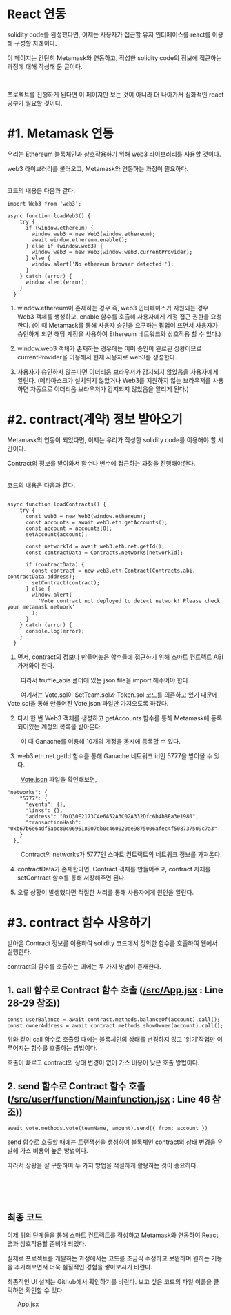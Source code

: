 # React 연동
solidity code를 완성했다면, 이제는 사용자가 접근할 유저 인터페이스를 react를 이용해 구성할 차례이다.

이 페이지는 간단히 Metamask와 연동하고, 작성한 solidity code의 정보에 접근하는 과정에 대해 작성해 둔 글이다.

<br/>

프로젝트를 진행하게 된다면 이 페이지만 보는 것이 아니라 더 나아가서 심화적인 react 공부가 필요할 것이다.

# #1.  Metamask 연동
우리는 Ethereum 블록체인과 상호작용하기 위해 web3 라이브러리를 사용할 것이다. 

web3 라이브러리를 불러오고, Metamask와 연동하는 과정이 필요하다.

<br/>
코드의 내용은 다음과 같다.

```
import Web3 from 'web3';

async function loadWeb3() {
    try {
      if (window.ethereum) {
        window.web3 = new Web3(window.ethereum);
        await window.ethereum.enable();
      } else if (window.web3) {
        window.web3 = new Web3(window.web3.currentProvider);
      } else {
        window.alert('No ethereum browser detected!');
      }
    } catch (error) {
      window.alert(error);
    }
  }
  ```
1. window.ethereum이 존재하는 경우 즉, web3 인터페이스가 지원되는 경우 Web3 객체를 생성하고, enable 함수를 호출해 사용자에게 계정 접근 권한을 요청한다.
(이 때 Metamask를 통해 사용자 승인을 요구하는 팝업이 뜨면서 사용자가 승인하게 되면 해당 계정을 사용하여 Ethereum 네트워크와 상호작용 할 수 있다.)

2. window.web3 객체가 존재하는 경우에는 이미 승인이 완료된 상황이므로 currentProvider을 이용해서 현재 사용자로 web3를 생성한다. 

3. 사용자가 승인하지 않는다면 이더리움 브라우저가 감지되지 않았음을 사용자에게 알린다.
 (메타마스크가 설치되지 않았거나 Web3를 지원하지 않는 브라우저를 사용하면 자동으로 이더리움 브라우저가 감지되지 않았음을 알리게 된다.)


# #2. contract(계약) 정보 받아오기
Metamask의 연동이 되었다면, 이제는 우리가 작성한 solidity code를 이용해야 할 시간이다.

Contract의 정보를 받아와서 함수나 변수에 접근하는 과정을 진행해야한다.

<br/>
코드의 내용은 다음과 같다.

```import Contracts from './truffle_abis/Vote.json';

async function loadContracts() {
    try {
      const web3 = new Web3(window.ethereum);
      const accounts = await web3.eth.getAccounts();
      const account = accounts[0];
      setAccount(account);

      const networkId = await web3.eth.net.getId();
      const contractData = Contracts.networks[networkId];

      if (contractData) {
        const contract = new web3.eth.Contract(Contracts.abi, contractData.address);
        setContract(contract);
      } else {
        window.alert(
          'Vote contract not deployed to detect network! Please check your metamask network'
        );
      }
    } catch (error) {
      console.log(error);
    }
  }
```
1. 먼저, contract의 정보나 만들어놓은 함수들에 접근하기 위해 스마트 컨트랙트 ABI 가져와야 한다.
   
&nbsp;&nbsp;&nbsp;&nbsp;&nbsp;&nbsp;&nbsp;&nbsp;따라서 truffle_abis 폴더에 있는 json file을 import 해주어야 한다.

&nbsp;&nbsp;&nbsp;&nbsp;&nbsp;&nbsp;&nbsp;&nbsp;여기서는 Vote.sol이 SetTeam.sol과 Token.sol 코드를 의존하고 있기 때문에 Vote.sol을 통해 만들어진 Vote.json 파일만 가져오도록 하겠다.


2. 다시 한 번 Web3 객체를 생성하고 getAccounts 함수를 통해 Metamask에 등록되어있는 계정의 목록을 받아온다.

&nbsp;&nbsp;&nbsp;&nbsp;&nbsp;&nbsp;&nbsp;&nbsp;이 때 Ganache를 이용해 10개의 계정을 동시에 등록할 수 있다.

3. web3.eth.net.getId 함수를 통해 Ganache 네트워크 id인 5777을 받아올 수 있다.
   
&nbsp;&nbsp;&nbsp;&nbsp;&nbsp;&nbsp;&nbsp;&nbsp;[Vote.json](https://github.com/Minkun00/Betting/blob/master/src/truffle_abis/Vote.json) 파일을 확인해보면, 


```
"networks": {
    "5777": {
      "events": {},
      "links": {},
      "address": "0xD30E2173C4e6A52A3C02A332Dfc6b4b8Ea3e1980",
      "transactionHash": "0xb67b6e64df5abc80c069618907db0c460020de9875006afec4f508737509c7a3"
    }
  },
```

&nbsp;&nbsp;&nbsp;&nbsp;&nbsp;&nbsp;&nbsp;&nbsp;Contract의 networks가 5777인 스마트 컨트랙트의 네트워크 정보를 가져온다.

4. contractData가 존재한다면, Contract 객체를 만들어주고, contract 자체를 setContract 함수를 통해 저장해주면 된다.

5. 오류 상황이 발생했다면 적절한 처리를 통해 사용자에게 원인을 알린다.


# #3. contract 함수 사용하기
받아온 Contract 정보를 이용하여 solidity 코드에서 정의한 함수를 호출하여 웹에서 실행한다.

contract의 함수를 호출하는 데에는 두 가지 방법이 존재한다.

## 1. call 함수로 Contract 함수 호출 ([/src/App.jsx](https://github.com/Minkun00/Betting/blob/master/src/App.jsx) : Line 28-29 참조))
```
const userBalance = await contract.methods.balanceOf(account).call();
const ownerAddress = await contract.methods.showOwner(account).call();
```
위와 같이 call 함수로 호출할 때에는 블록체인의 상태를 변경하지 않고 '읽기'작업만 이루어지는 함수를 호출하는 방법이다.

호출이 빠르고 contract의 상태 변경이 없어 가스 비용이 낮은 호출 방법이다.

## 2. send 함수로 Contract 함수 호출 ([/src/user/function/Mainfunction.jsx](https://github.com/Minkun00/Betting/blob/master/src/user/function/Mainfunction.jsx) : Line 46 참조))
```
await vote.methods.vote(teamName, amount).send({ from: account })
```
send 함수로 호출할 때에는 트랜잭션을 생성하여 블록체인 contract의 상태 변경을 유발해 가스 비용이 높은 방법이다.


따라서 상황을 잘 구분하여 두 가지 방법을 적절하게 활용하는 것이 중요하다.

<br/><br/><br/>
## 최종 코드
이제 위의 단계들을 통해 스마트 컨트랙트를 작성하고 Metamask와 연동하여 React 앱과 상호작용할 준비가 되었다.

실제로 프로젝트를 개발하는 과정에서는 코드를 조금씩 수정하고 보완하며 원하는 기능을 추가해보면서 더욱 실질적인 경험을 쌓아보시기 바란다.

최종적인 UI 설계는 Github에서 확인하기를 바란다. 보고 싶은 코드의 파일 이름을 클릭하면 확인할 수 있다.
<ul>

[App.jsx](https://github.com/Minkun00/Betting/blob/master/src/App.jsx)

<ul>
